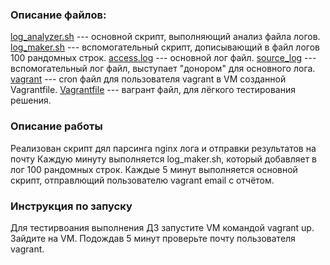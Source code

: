 ### Описание файлов:
[log_analyzer.sh](log_analyzer.sh) --- основной скрипт, выполняющий анализ файла логов.
[log_maker.sh](log_maker.sh) --- вспомогательный скрипт, дописывающий в файл логов 100 рандомных строк.
[access.log](access.log) --- основной лог файл.
[source_log](source_log) --- вспомогательный лог файл, выступает "донором" для основного лога. 
[vagrant](vagrant) --- cron файл для пользователя vagrant в VM созданной Vagrantfile. 
[Vagrantfile](Vagrantfile) --- вагрант файл, для лёгкого тестирования решения. 

### Описание работы 
Реализован скрипт дял парсинга nginx лога и отправки результатов на почту
Каждую минуту выполняется log_maker.sh, который добавляет в лог 100 рандомных строк. 
Каждые 5 минут выполняется основной скрипт, отправлющий пользователю vagrant email с отчётом. 

### Инструкция по запуску
Для тестирвоания выполнения ДЗ запустите VM командой vagrant up.
Зайдите на VM. 
Подождав 5 минут проверьте почту пользователя vagrant. 